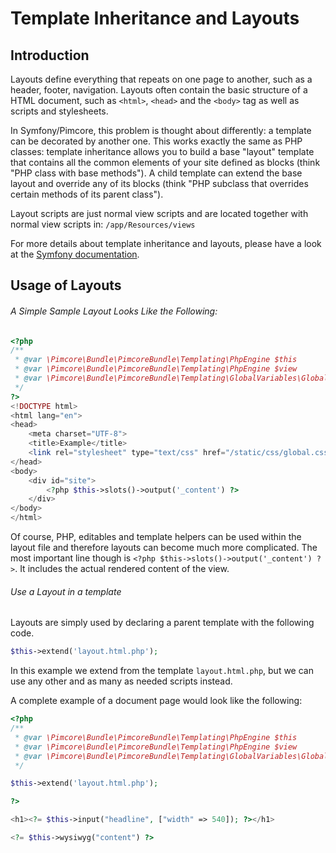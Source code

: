 # Template Inheritance and Layouts

## Introduction

Layouts define everything that repeats on one page to another, such as a header, footer, navigation. 
Layouts often contain the basic structure of a HTML document, such as `<html>`, `<head>` and the `<body>` 
tag as well as scripts and stylesheets.

In Symfony/Pimcore, this problem is thought about differently: a template can be decorated by another one. 
This works exactly the same as PHP classes: template inheritance allows you to build a base "layout" 
template that contains all the common elements of your site defined as blocks (think "PHP class with 
base methods"). A child template can extend the base layout and override any of its blocks 
(think "PHP subclass that overrides certain methods of its parent class").

Layout scripts are just normal view scripts and are located together with normal view scripts in: `/app/Resources/views`

For more details about template inheritance and layouts, please have a look at the 
[Symfony documentation](http://symfony.com/doc/current/templating.html#template-inheritance-and-layouts). 

## Usage of Layouts

###### A Simple Sample Layout Looks Like the Following:  

```php
<?php
/**
 * @var \Pimcore\Bundle\PimcoreBundle\Templating\PhpEngine $this
 * @var \Pimcore\Bundle\PimcoreBundle\Templating\PhpEngine $view
 * @var \Pimcore\Bundle\PimcoreBundle\Templating\GlobalVariables\GlobalVariables $app
 */ 
?>
<!DOCTYPE html>
<html lang="en">
<head>
    <meta charset="UTF-8">
    <title>Example</title>
    <link rel="stylesheet" type="text/css" href="/static/css/global.css" />
</head>
<body>
    <div id="site">
        <?php $this->slots()->output('_content') ?>
    </div>
</body>
</html>
```

Of course, PHP, editables and template helpers can be used within the layout file and therefore layouts can become much 
more complicated. The most important line though is `<?php $this->slots()->output('_content') ?>`. 
It includes the actual rendered content of the view. 


###### Use a Layout in a template

Layouts are simply used by declaring a parent template with the following code. 

```php
$this->extend('layout.html.php');
```

In this example we extend from the template `layout.html.php`, but we can use any other and as many as needed 
scripts instead.  
  
A complete example of a document page would look like the following: 


```php
<?php
/**
 * @var \Pimcore\Bundle\PimcoreBundle\Templating\PhpEngine $this
 * @var \Pimcore\Bundle\PimcoreBundle\Templating\PhpEngine $view
 * @var \Pimcore\Bundle\PimcoreBundle\Templating\GlobalVariables\GlobalVariables $app
 */

$this->extend('layout.html.php');

?>

<h1><?= $this->input("headline", ["width" => 540]); ?></h1>

<?= $this->wysiwyg("content") ?>
```
